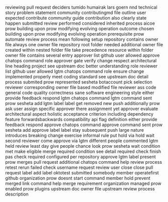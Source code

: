 reviewing pull request deciders tumido humairak lars goern nnd technical story problem statement community contributingmd file outline user expected contribute community guide contribution also clearly state happen submitted review performed considered inherited process aicoe prow building upon prow modifying evolving operation outcome chosen building upon prow modifying evolving operation prerequisite prow automate review process mean following setup repository contains owner file always one owner file repository root folder needed additional owner file created within nested folder file take precedence resource within folder owner file contains several entry approver list github user allowed approve chatops command role approver gate verify change respect architectural line heading project see upstream doc better understanding role reviewer list github user allowed lgtm chatops command role ensure change implemented properly meet coding standard see upstream doc detail process submited prow represented sesheta botaccount pick selection reviewer corresponding owner file based modified file reviewer ass code general code quality correctness sane software engineering style either provide feedback respond lgtm chatops command lgtm command sent prow sesheta add lgtm label label get removed new push additionally prow ask user assign specific approver there assignment yet approver evaluate architectural aspect holistic acceptance criterion including dependency feature forwardsbackwards compatibility api flag definition either provide feedback respond approve chatops command approve command sent prow sesheta add approve label label stay subsequent push large nature introduces breaking change exercise informal rule put hold via hold wait second reviewer come approve via lgtm different people commented lgtm held review least day give people chance look prow sesheta wait condition met make eligible merge required condition see detail required check finish pas check required configured per repository approve lgtm label present prow merges pull request additional chatops command help review process retest rerun failed check username request review user close close pull request label add label oktotest submitted somebody member operatefirst github organization prow doesnt start command member hold prevent merged link command help merge requirement organization managed prow enabled prow plugins upstream doc owner file upstream review process description